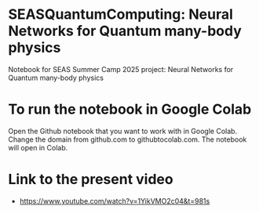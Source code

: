 # SEASQuantumComputing: Neural Networks for Quantum many-body physics
Notebook for SEAS Summer Camp 2025 project: Neural Networks for Quantum many-body physics
# To run the notebook in Google Colab
Open the Github notebook that you want to work with in Google Colab. Change the domain from github.com to githubtocolab.com. The notebook will open in Colab.
# Link to the present video
- https://www.youtube.com/watch?v=1YikVMO2c04&t=981s
